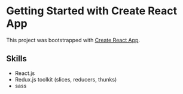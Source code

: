 # Getting Started with Create React App

This project was bootstrapped with [Create React App](https://github.com/facebook/create-react-app).

## Skills
- React.js
- Redux.js toolkit (slices, reducers, thunks)
- sass

